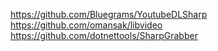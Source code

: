 https://github.com/Bluegrams/YoutubeDLSharp
https://github.com/omansak/libvideo
https://github.com/dotnettools/SharpGrabber
